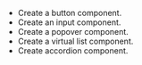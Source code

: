 - Create a button component.
- Create an input component.
- Create a popover component.
- Create a virtual list component.
- Create accordion component.
